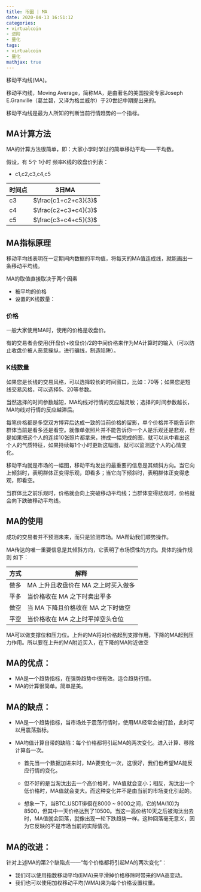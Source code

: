 ```yaml
---
title: 币圈 | MA
date: 2020-04-13 16:51:12
categories:
- virtualcoin
- 进阶
- 量化
tags:
- virtualcoin
- 量化
mathjax: true
---
```

移动平均线(MA)。

移动平均线，Moving Average，简称MA，是由著名的美国投资专家Joseph E.Granville（葛兰碧，又译为格兰威尔）于20世纪中期提出来的。

移动平均线是最为人所知的判断当前行情趋势的一个指标。

<!-- more -->

## MA计算方法

MA的计算方法很简单，即：大家小学时学过的简单移动平均——平均数。

假设，有 5个 1小时 频率K线的收盘价列表：

- c1,c2,c3,c4,c5

|时间点|3日MA|
|---|---|
|c3|$\frac{c1+c2+c3}{3}$|
|c4|$\frac{c2+c3+c4}{3}$|
|c5|$\frac{c3+c4+c5}{3}$|

## MA指标原理

移动平均线表明在一定期间内数据的平均值，将每天的MA值连成线，就能画出一条移动平均线。

MA的取值直接取决于两个因素

- 被平均的价格
- 设置的K线数量：

### 价格

一般大家使用MA时，使用的价格是收盘价。

有的交易者会使用(开盘价+收盘价)/2的中间价格来作为MA计算时的输入（可以防止收盘价被人恶意操纵，进行骗线，制造陷阱）。

### K线数量

如果您是长线的交易风格，可以选择较长的时间窗口，比如：70等；如果您是短线交易风格，可以选择5、20等参数。

当然选择的时间参数越短，MA均线对行情的反应越灵敏；选择的时间参数越长，MA均线对行情的反应越滞后。

每笔价格都是多空双方博弈后达成一致的当前价格的留影，单个价格并不能告诉你群体当前是看多还是看空。就像单张照片并不能告诉你一个人是乐观还是悲观，但是如果把这个人的连续10张照片都拿来，拼成一幅完成的图，就可以从中看出这个人的气质特征，如果持续每1个小时更新这幅图，就可以监测这个人的心情变化。

移动平均就是市场的一幅图，移动平均发出的最重要的信息是其倾斜方向。当它向上倾斜时，表明群体正变得乐观，即看多；当它向下倾斜时，表明群体正变得悲观，即看空。

当群体比之前乐观时，价格就会向上突破移动平均线；当群体变得悲观时，价格就会向下跌破移动平均线。

## MA的使用

成功的交易者并不预测未来，而只是监测市场。MA帮助我们顺势操作。

MA传达的唯一重要信息是其倾斜方向，它表明了市场惯性的方向。具体的操作规则 如下：

|方式|解释|
|---|---|
|做多|MA 上升且收盘价在 MA 之上时买入做多|
|平多|当价格收在 MA 之下时卖出平多|
|做空|当 MA 下降且价格收在 MA 之下时做空|
|平空|当价格收在 MA 之上时平掉空头仓位|

MA可以做支撑位和压力位。上升的MA将对价格起到支撑作用，下降的MA起到压力作用。所以要在上升的MA附近买入，在下降的MA附近做空

## MA的优点：

- MA是一个趋势指标，在强势趋势中很有效。适合趋势行情。
- MA的计算很简单。简单是美。

## MA的缺点：

- MA是一个趋势指标，当市场处于震荡行情时，使用MA经常会被打脸，此时可以用震荡指标。

- MA均值计算自带的缺陷：每个价格都将引起MA的两次变化。进入计算、移除计算各一次。

	- 首先当一个数据加进来时，MA要变化一次，这很好，我们也希望MA能反应行情的变化。

	- 但不好的是当淘汰出去一个高价格时，MA值就会变小；相反，淘汰出一个低价格时，MA值就会变大。而这种变化并不是由当前的市场变化引起的。

	- 想象一下，当BTC_USDT徘徊在8000 ~ 9000之间，它的MA(10)为8500，但其中一天价格达到了10500。当这一高价格10天之后被淘汰出去时，MA值就会回落，就像出现一轮下跌趋势一样。这种回落毫无意义，因为它反映的不是市场当前的实际情况。

## MA的改进：

针对上述MA的第2个缺陷点——“每个价格都将引起MA的两次变化”：

- 我们可以使用指数移动平均(EMA)来平滑掉价格移除时带来的MA高变动。
- 我们也可以使用加权移动平均(WMA)来为每个价格设置权重。





